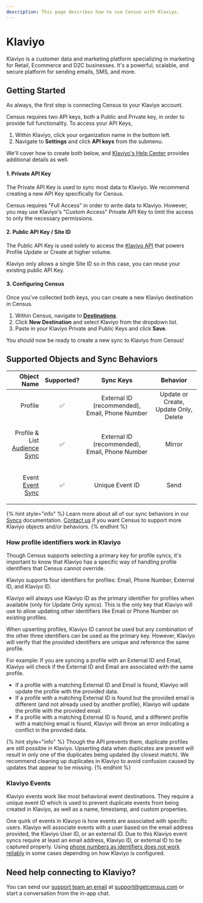 ```yaml
---
description: This page describes how to use Census with Klaviyo.
---
```


# Klaviyo

Klaviyo is a customer data and marketing platform specializing in marketing for Retail, Ecommerce and D2C businesses. It's a powerful, scalable, and secure platform for sending emails, SMS, and more.

## Getting Started

As always, the first step is connecting Census to your Klaviyo account.

Census requires two API keys, both a Public and Private key, in order to provide full functionality. To access your API Keys,

1. Within Klaviyo, click your organization name in the bottom left.
2. Navigate to **Settings** and click **API keys** from the submenu.

We'll cover how to create both below, and [Klaviyo's Help Center](https://help.klaviyo.com/hc/en-us/articles/7423954176283) provides additional details as well.

#### 1. Private API Key

The Private API Key is used to sync most data to Klaviyo. We recommend creating a new API Key specifically for Census.

Census requires "Full Access" in order to write data to Klaviyo. However, you may use Klaviyo's "Custom Access" Private API Key to limit the access to only the necessary permissions.

#### 2. Public API Key / Site ID

The Public API Key is used solely to access the [Klaviyo API](https://developers.klaviyo.com/en/reference/create_client_profile) that powers Profile Update or Create at higher volume.

Klaviyo only allows a single Site ID so in this case, you can reuse your existing public API Key.

#### 3. Configuring Census

Once you've collected both keys, you can create a new Klaviyo destination in Census.

1. Within Census, navigate to [**Destinations**](https://app.getcensus.com/destinations).
2. Click **New Destination** and select Klaviyo from the dropdown list.
3. Paste in your Klaviyo Private and Public Keys and click **Save**.

You should now be ready to create a new sync to Klaviyo from Census!

## Supported Objects and Sync Behaviors <a href="#supported-objects-and-sync-behaviors" id="supported-objects-and-sync-behaviors"></a>

|                                                                                                         **Object Name** | **Supported?** |                  **Sync Keys**                 |              **Behavior**             |
| ----------------------------------------------------------------------------------------------------------------------: | :------------: | :--------------------------------------------: | :-----------------------------------: |
|                                                                                                                 Profile |        ✅       | External ID (recommended), Email, Phone Number | Update or Create, Update Only, Delete |
| <p>Profile &#x26; List<br><a href="https://docs.getcensus.com/basics/core-concept/audience-syncs">Audience Sync</a></p> |        ✅       | External ID (recommended), Email, Phone Number |                 Mirror                |
|                    <p>Event<br><a href="../basics/defining-source-data/events/#defining-event-syncs">Event Sync</a></p> |        ✅       |                 Unique Event ID                |                  Send                 |

{% hint style="info" %}
Learn more about all of our sync behaviors in our [Syncs](../syncs/core-concept/#sync-behaviors) documentation. [Contact us](mailto:support@getcensus.com) if you want Census to support more Klaviyo objects and/or behaviors.
{% endhint %}

### How profile identifiers work in Klaviyo

Though Census supports selecting a primary key for profile syncs, it's important to know that Klaviyo has a specific way of handling profile identifiers that Census cannot override.

Klaviyo supports four identifiers for profiles: Email, Phone Number, External ID, and Klaviyo ID.

Klaviyo will always use Klaviyo ID as the primary identifier for profiles when available (only for Update Only syncs). This is the only key that Klaviyo will use to allow updating other identifiers like Email or Phone Number on existing profiles.

When upserting profiles, Klaviyo ID cannot be used but any combination of the other three identifiers can be used as the primary key. However, Klaviyo will verify that the provided identifiers are unique and reference the same profile.

For example: If you are syncing a profile with an External ID and Email, Klaviyo will check if the External ID and Email are associated with the same profile.

* If a profile with a matching External ID and Email is found, Klaviyo will update the profile with the provided data.
* If a profile with a matching External ID is found but the provided email is different (and not already used by another profile), Klaviyo will update the profile with the provided email.
* If a profile with a matching External ID is found, and a different profile with a matching email is found, Klaviyo will throw an error indicating a conflict in the provided data.

{% hint style="info" %}
Though the API prevents them, duplicate profiles are still possible in Klaviyo. Upserting data when duplicates are present will result in only one of the duplicates being updated (by closest match). We recommend cleaning up duplicates in Klaviyo to avoid confusion caused by updates that appear to be missing.
{% endhint %}

### Klaviyo Events

Klaviyo events work like most behavioral event destinations. They require a unique event ID which is used to prevent duplicate events from being created in Klaviyo, as well as a name, timestamp, and custom properties.

One quirk of events in Klaviyo is how events are associated with specific users. Klaviyo will associate events with a user based on the email address provided, the Klaviyo User ID, or an external ID. Due to this Klaviyo event syncs require at least an email address, Klaviyo ID, or external ID to be captured properly. Using [phone numbers as identifiers does not work reliably](https://developers.klaviyo.com/en/reference/update_profile) in some cases depending on how Klaviyo is configured.

## Need help connecting to Klaviyo?

You can send our [support team an email](mailto:support@getcensus.com) at support@getcensus.com or start a conversation from the in-app chat.
